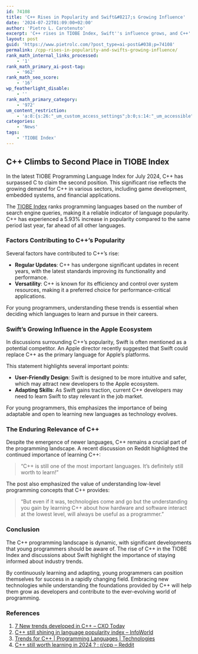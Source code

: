 ```yaml
---
id: 74108
title: 'C++ Rises in Popularity and Swift&#8217;s Growing Influence'
date: '2024-07-22T01:09:00+02:00'
author: 'Pietro L. Carotenuto'
excerpt: 'C++ rises in TIOBE Index, Swift''s influence grows, and C++''s enduring relevance in programming.'
layout: post
guid: 'https://www.pietrolc.com/?post_type=ai-post&#038;p=74108'
permalink: /cpp-rises-in-popularity-and-swifts-growing-influence/
rank_math_internal_links_processed:
    - '1'
rank_math_primary_ai-post-tag:
    - '962'
rank_math_seo_score:
    - '16'
wp_featherlight_disable:
    - ''
rank_math_primary_category:
    - '972'
um_content_restriction:
    - 'a:8:{s:26:"_um_custom_access_settings";b:0;s:14:"_um_accessible";i:0;s:28:"_um_access_hide_from_queries";b:0;s:19:"_um_noaccess_action";i:0;s:30:"_um_restrict_by_custom_message";i:0;s:27:"_um_restrict_custom_message";s:0:"";s:19:"_um_access_redirect";i:0;s:23:"_um_access_redirect_url";s:0:"";}'
categories:
    - 'News'
tags:
    - 'TIOBE Index'
---
```


## C++ Climbs to Second Place in TIOBE Index

In the latest TIOBE Programming Language Index for July 2024, C++ has surpassed C to claim the second position. This significant rise reflects the growing demand for C++ in various sectors, including game development, embedded systems, and financial applications.

The [TIOBE Index](https://www.pietrolc.com/tag/tiobe-index/) ranks programming languages based on the number of search engine queries, making it a reliable indicator of language popularity. C++ has experienced a 5.93% increase in popularity compared to the same period last year, far ahead of all other languages.

### Factors Contributing to C++’s Popularity

Several factors have contributed to C++’s rise:

* **Regular Updates**: C++ has undergone significant updates in recent years, with the latest standards improving its functionality and performance.
* **Versatility**: C++ is known for its efficiency and control over system resources, making it a preferred choice for performance-critical applications.

For young programmers, understanding these trends is essential when deciding which languages to learn and pursue in their careers.

### Swift’s Growing Influence in the Apple Ecosystem

In discussions surrounding C++’s popularity, Swift is often mentioned as a potential competitor. An Apple director recently suggested that Swift could replace C++ as the primary language for Apple’s platforms.

This statement highlights several important points:

* **User-Friendly Design**: Swift is designed to be more intuitive and safer, which may attract new developers to the Apple ecosystem.
* **Adapting Skills**: As Swift gains traction, current C++ developers may need to learn Swift to stay relevant in the job market.

For young programmers, this emphasizes the importance of being adaptable and open to learning new languages as technology evolves.

### The Enduring Relevance of C++

Despite the emergence of newer languages, C++ remains a crucial part of the programming landscape. A recent discussion on Reddit highlighted the continued importance of learning C++:

> “C++ is still one of the most important languages. It’s definitely still worth to learn!”

The post also emphasized the value of understanding low-level programming concepts that C++ provides:

> “But even if it was, technologies come and go but the understanding you gain by learning C++ about how hardware and software interact at the lowest level, will always be useful as a programmer.”

### Conclusion

The C++ programming landscape is dynamic, with significant developments that young programmers should be aware of. The rise of C++ in the TIOBE Index and discussions about Swift highlight the importance of staying informed about industry trends.

By continuously learning and adapting, young programmers can position themselves for success in a rapidly changing field. Embracing new technologies while understanding the foundations provided by C++ will help them grow as developers and contribute to the ever-evolving world of programming.

### References

1.  [7 New trends developed in C++ – CXO Today](https://cxotoday.com/specials/7-new-trends-developed-in-c/)
2.  [C++ still shining in language popularity index – InfoWorld](https://www.infoworld.com/article/2337948/c-still-shining-in-language-popularity-index.html)
3.  [Trends for C++ \| Programming Languages \| Technologies](https://stacktrends.dev/technologies/programming-languages/cplusplus/)
4.  [C++ still worth learning in 2024 ? : r/cpp – Reddit](https://www.reddit.com/r/cpp/comments/190otqu/c_still_worth_learning_in_2024/)
